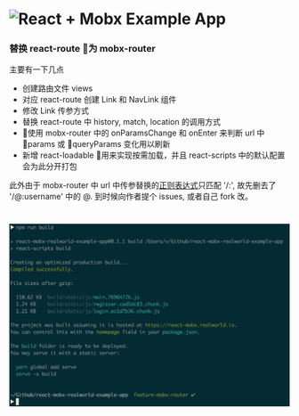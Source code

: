 # ![React + Mobx Example App](project-logo.png)

### 替换 react-route 为 mobx-router

主要有一下几点
- 创建路由文件 views
- 对应 react-route 创建 Link 和 NavLink 组件
- 修改 Link 传参方式
- 替换 react-route 中 history, match, location 的调用方式
- 使用 mobx-router 中的 onParamsChange 和 onEnter 来判断 url 中 params 或 queryParams 变化用以刷新
- 新增 react-loadable 用来实现按需加载，并且 react-scripts 中的默认配置会为此分开打包

此外由于 mobx-router 中 url 中传参替换的[正则表达式](https://github.com/kitze/mobx-router/blob/master/src/regex.js)只匹配 '/:', 故先删去了 '/@:username' 中的 @. 到时候向作者提个 issues, 或者自己 fork 改。

# ![build_result](build_result.png)